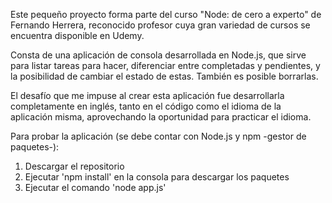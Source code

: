 Este pequeño proyecto forma parte del curso "Node: de cero a experto" de Fernando Herrera, reconocido profesor cuya gran variedad de cursos se encuentra disponible en Udemy. 

Consta de una aplicación de consola desarrollada en Node.js, que sirve para listar tareas para hacer, diferenciar entre completadas y pendientes, y la posibilidad de cambiar el estado de estas. También es posible borrarlas.

El desafío que me impuse al crear esta aplicación fue desarrollarla completamente en inglés, tanto en el código como el idioma de la aplicación misma, aprovechando la oportunidad para practicar el idioma. 

Para probar la aplicación (se debe contar con Node.js y npm -gestor de paquetes-):
1. Descargar el repositorio
2. Ejecutar 'npm install' en la consola para descargar los paquetes 
3. Ejecutar el comando 'node app.js'
